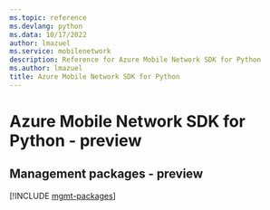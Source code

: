 ```yaml
---
ms.topic: reference
ms.devlang: python
ms.data: 10/17/2022
author: lmazuel
ms.service: mobilenetwork
description: Reference for Azure Mobile Network SDK for Python
ms.author: lmazuel
title: Azure Mobile Network SDK for Python
---
```

# Azure Mobile Network SDK for Python - preview

## Management packages - preview
[!INCLUDE [mgmt-packages](mobile-network-mgmt-index.md)]